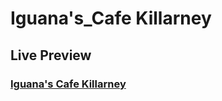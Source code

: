 # Iguana's_Cafe Killarney

## Live Preview
### [Iguana's Cafe Killarney](https://renaldas0.github.io/Iguanas_cafe/)

